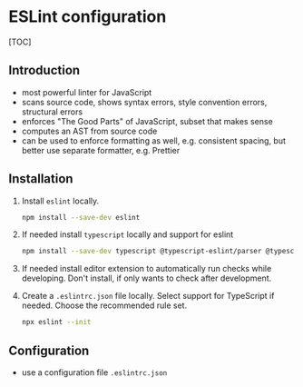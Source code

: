 # ESLint configuration

[TOC]



## Introduction

- most powerful linter for JavaScript
- scans source code, shows syntax errors, style convention errors, structural errors
- enforces "The Good Parts" of JavaScript, subset that makes sense
- computes an AST from source code
- can be used to enforce formatting as well, e.g. consistent spacing, but better use separate formatter, e.g. Prettier



## Installation

1. Install `eslint` locally.

    ```bash
    npm install --save-dev eslint
    ```

1. If needed install `typescript` locally and support for eslint

    ```bash
    npm install --save-dev typescript @typescript-eslint/parser @typescript-eslint/eslint-plugin
    ```

1. If needed install editor extension to automatically run checks while developing. Don't install, if only wants to check after development.

1. Create a `.eslintrc.json` file locally. Select support for TypeScript if needed. Choose the recommended rule set.

    ```bash
    npx eslint --init 
    ```



## Configuration

- use a configuration file `.eslintrc.json`

<!-- ToDo: Add plugins, like eslint-plugin-es, eslint-plugin-node, eslint-plugin-promises, eslint-plugin-standard -->